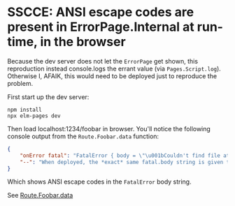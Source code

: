 # SSCCE: ANSI escape codes are present in ErrorPage.Internal at run-time, in the browser

Because the dev server does not let the `ErrorPage` get shown, this reproduction instead console.logs the errant value (via `Pages.Script.log`). Otherwise I, AFAIK, this would need to be deployed just to reproduce the problem.

First start up the dev server:

    npm install
    npx elm-pages dev


Then load localhost:1234/foobar in browser. You'll notice the following console output from the
`Route.Foobar.data` function:

```json
{
    "onError fatal": "FatalError { body = \"\u001bCouldn't find file at path `\u001b[0m\u001b[33mfile-that-does-not-exist\u001b[0m\u001b`\u001b[0m\", title = \"File Doesn't Exist\" }",
    "--": "When deployed, the *exact* same fatal.body string is given to ErrorPage, wrapped in ErrorPage.InternalError"
}

```

Which shows ANSI escape codes in the `FatalError` body string.

See [Route.Foobar.data](./app/Route/Foobar.elm#L98)
